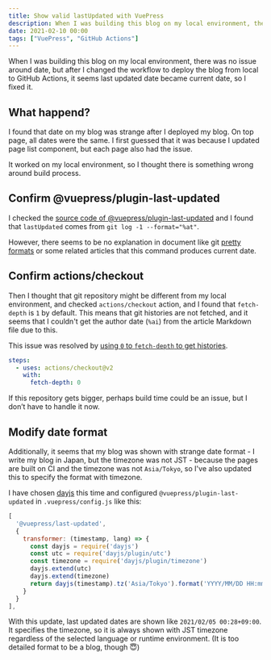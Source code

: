```yaml
---
title: Show valid lastUpdated with VuePress
description: When I was building this blog on my local environment, there was no issue around date, but after I changed the workflow to deploy the blog from local to GitHub Actions, it seems last updated date became current date, so I fixed it.
date: 2021-02-10 00:00
tags: ["VuePress", "GitHub Actions"]
---
```

When I was building this blog on my local environment, there was no issue around date, but after I changed the workflow to deploy the blog from local to GitHub Actions, it seems last updated date became current date, so I fixed it.

## What happend?

I found that date on my blog was strange after I deployed my blog.
On top page, all dates were the same.
I first guessed that it was because I updated page list component, but each page also had the issue.

It worked on my local environment, so I thought there is something wrong around build process.

## Confirm @vuepress/plugin-last-updated

I checked the [source code of @vuepress/plugin-last-updated](https://github.com/vuejs/vuepress/blob/master/packages/%40vuepress/plugin-last-updated/index.js) and I found that `lastUpdated` comes from `git log -1 --format="%at"`.

However, there seems to be no explanation in document like git [pretty formats](https://git-scm.com/docs/pretty-formats) or some related articles that this command produces current date.

## Confirm actions/checkout

Then I thought that git repository might be different from my local environment, and checked `actions/checkout` action, and I found that `fetch-depth` is `1` by default.
This means that git histories are not fetched, and it seems that I couldn't get the author date (`%ai`) from the article Markdown file due to this.

This issue was resolved by [using `0` to `fetch-depth` to get histories](https://github.com/marketplace/actions/checkout#fetch-all-history-for-all-tags-and-branches).

```yaml
steps:
  - uses: actions/checkout@v2
    with:
      fetch-depth: 0
```

If this repository gets bigger, perhaps build time could be an issue, but I don’t have to handle it now.

## Modify date format

Additionally, it seems that my blog was shown with strange date format - I write my blog in Japan, but the timezone was not JST - because the pages are built on CI and the timezone was not `Asia/Tokyo`, so I've also updated this to specify the format with timezone.

I have chosen [dayjs](https://github.com/iamkun/dayjs) this time and configured `@vuepress/plugin-last-updated` in `.vuepress/config.js` like this:

```js
[
  '@vuepress/last-updated',
  {
    transformer: (timestamp, lang) => {
      const dayjs = require('dayjs')
      const utc = require('dayjs/plugin/utc')
      const timezone = require('dayjs/plugin/timezone')
      dayjs.extend(utc)
      dayjs.extend(timezone)
      return dayjs(timestamp).tz('Asia/Tokyo').format('YYYY/MM/DD HH:mmZ')
    }
  }
],
```

With this update, last updated dates are shown like `2021/02/05 00:28+09:00`.
It specifies the timezone, so it is always shown with JST timezone regardless of the selected language or runtime environment.
(It is too detailed format to be a blog, though :innocent:)
